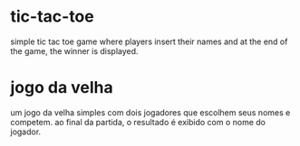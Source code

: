 # tic-tac-toe
simple tic tac toe game where players insert their names and at the end of the game, the winner is displayed.

# jogo da velha
um jogo da velha simples com dois jogadores que escolhem seus nomes e competem. ao final da partida, o resultado é exibido com o nome do jogador.
